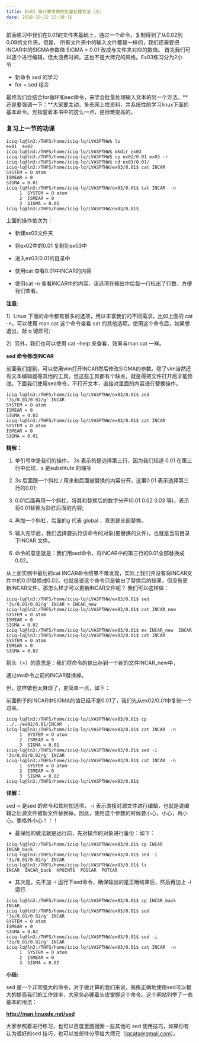 ```yaml
---
title: Ex03 做计算常用的批量处理方法（三）
date: 2018-10-22 15:30:16
---
```


 

前面练习中我们在0.01的文件夹基础上，通过一个命令，复制得到了从0.02到0.09的文件夹。但是， 所有文件夹中的输入文件都是一样的，我们还需要把INCAR中的SIGMA参数值 SIGMA = 0.01 改成与文件夹对应的数值。 首先我们可以逐个进行编辑，但太浪费时间，这也不是大师兄的风格。Ex03练习分为2小节：

* 新命令 sed 的学习
* for + sed 组合

最终我们会结合for循环和sed命令，来学会批量处理输入文本的另一个方法。**还是要强调一下：**大家要主动，多去网上找资料，并系统性的学习linux下面的基本命令。光指望着本书中的这么一点，是很难提高的。



### 复习上一节的功课

```
iciq-lq@ln3:/THFS/home/iciq-lq/LVASPTHW$ ls
ex01  ex02
iciq-lq@ln3:/THFS/home/iciq-lq/LVASPTHW$ mkdir ex03 
iciq-lq@ln3:/THFS/home/iciq-lq/LVASPTHW$ cp ex02/0.01 ex03 -r 
iciq-lq@ln3:/THFS/home/iciq-lq/LVASPTHW$ cd ex03/0.01/
iciq-lq@ln3:/THFS/home/iciq-lq/LVASPTHW/ex03/0.01$ cat INCAR  
SYSTEM = O atom 
ISMEAR = 0       
SIGMA = 0.01      
iciq-lq@ln3:/THFS/home/iciq-lq/LVASPTHW/ex03/0.01$ cat INCAR  -n 
     1	SYSTEM = O atom 
     2	ISMEAR = 0       
     3	SIGMA = 0.01      
iciq-lq@ln3:/THFS/home/iciq-lq/LVASPTHW/ex03/0.01$ 

```

上面的操作依次为：

* 新建ex03文件夹

* 将ex02中的0.01 复制到ex03中
* 进入ex03/0.01的目录中
* 使用cat 查看0.01中INCAR的内容
* 使用cat -n 查看INCAR中的内容，该选项在输出中给每一行标出了行数，方便我们查看。

**注意:** 

1）Linux 下面的命令都有很多的选项，用以丰富我们的不同需求，比如上面的 cat -n，可以使用 man cat 这个命令查看 cat 的其他选项。使用这个命令后，如果想退出，敲 q 键即可;

2）另外，我们也可以使用 cat –help 来查看，效果与man cat 一样。



**sed 命令修改INCAR**

前面我们提到，可以使用vim打开INCAR然后修改SIGMA的参数。除了vim当然还有文本编辑器等其他的工具。但这些工具都有个缺点，就是得把文件打开后才能修改。下面我们使用sed命令，不打开文本，直接对里面的内容进行替换操作。

```
iciq-lq@ln3:/THFS/home/iciq-lq/LVASPTHW/ex03/0.01$ sed '3s/0.01/0.02/g' INCAR 
SYSTEM = O atom 
ISMEAR = 0       
SIGMA = 0.02      
iciq-lq@ln3:/THFS/home/iciq-lq/LVASPTHW/ex03/0.01$ cat INCAR  
SYSTEM = O atom 
ISMEAR = 0       
SIGMA = 0.01      
```

**精解：**

1) 	单引号中是我们的操作， 3s 表示的是选择第三行，因为我们知道 0.01 在第三行中出现，s 是substitute 的缩写
2)	3s 后面跟一个斜杠 /  用来和后面被替换的内容分开，这里0.01 表示选择第三行的0.01;

3)	0.01后面再用一个斜杠，将其和替换后的数字分开(0.01  0.02  0.03 等)，表示将0.01替换为斜杠后面的内容;

4)	再加一个斜杠，后面的g 代表 global ，意思是全部替换。

5)	输入完毕后，我们选择要执行该命令的对象(要替换的文件)，也就是当前目录下INCAR 文件。

6)	 命令的意思就是：我们用sed命令，将INCAR中的第三行的0.01全部替换成0.02。



从上面实例中最后的cat INCAR命令结果不难发现，实际上我们并没有将INCAR文件中的0.01替换成0.02。也就是说这个命令只是输出了替换后的结果，但没有更新INCAR文件。那怎么样才可以更新INCAR文件呢？ 我们可以这样做：

```
iciq-lq@ln3:/THFS/home/iciq-lq/LVASPTHW/ex03/0.01$ sed '3s/0.01/0.02/g' INCAR > INCAR_new
iciq-lq@ln3:/THFS/home/iciq-lq/LVASPTHW/ex03/0.01$ cat INCAR_new 
SYSTEM = O atom 
ISMEAR = 0       
SIGMA = 0.02      
iciq-lq@ln3:/THFS/home/iciq-lq/LVASPTHW/ex03/0.01$ mv INCAR_new  INCAR 
iciq-lq@ln3:/THFS/home/iciq-lq/LVASPTHW/ex03/0.01$ cat INCAR  
SYSTEM = O atom 
ISMEAR = 0       
SIGMA = 0.02      
```

箭头（>）的意思是：我们将命令的输出存到一个新的文件INCAR_new中，

通过mv命令之前的INCAR替换掉。



但，这样做也太麻烦了，更简单一点，如下：

前面例子的INCAR中SIGMA的值已经不是0.01了，我们先从ex02/0.01中复制一个过来。

```
iciq-lq@ln3:/THFS/home/iciq-lq/LVASPTHW/ex03/0.01$ cp ../../ex02/0.01/INCAR  .
iciq-lq@ln3:/THFS/home/iciq-lq/LVASPTHW/ex03/0.01$ cat INCAR  -n 
     1	SYSTEM = O atom 
     2	ISMEAR = 0       
     3	SIGMA = 0.01      
iciq-lq@ln3:/THFS/home/iciq-lq/LVASPTHW/ex03/0.01$ sed -i '3s/0.01/0.02/g' INCAR 
iciq-lq@ln3:/THFS/home/iciq-lq/LVASPTHW/ex03/0.01$ cat INCAR  -n 
     1	SYSTEM = O atom 
     2	ISMEAR = 0       
     3	SIGMA = 0.02      
iciq-lq@ln3:/THFS/home/iciq-lq/LVASPTHW/ex03/0.01$ 

```

**详解：**

sed –i 是sed 的命令和其附加选项， -i 表示直接对源文件进行编辑，也就是说编辑之后源文件被新文件替换掉。因此，使用这个参数的时候要小心，小心，再小心。要格外小心！！！

* 最保险的做法就是运行前，先对操作的对象进行备份：如下：

```
iciq-lq@ln3:/THFS/home/iciq-lq/LVASPTHW/ex03/0.01$ cp INCAR  INCAR_back
iciq-lq@ln3:/THFS/home/iciq-lq/LVASPTHW/ex03/0.01$ sed -i '3s/0.01/0.02/g' INCAR 
iciq-lq@ln3:/THFS/home/iciq-lq/LVASPTHW/ex03/0.01$ ls
INCAR  INCAR_back  KPOINTS  POSCAR  POTCAR
```

* 其次是，先不加 -i 运行下sed命令，确保输出的是正确结果后，然后再加上 -i 运行.

```
iciq-lq@ln3:/THFS/home/iciq-lq/LVASPTHW/ex03/0.01$ cp INCAR_back  INCAR 
iciq-lq@ln3:/THFS/home/iciq-lq/LVASPTHW/ex03/0.01$ sed '3s/0.01/0.02/g' INCAR
SYSTEM = O atom 
ISMEAR = 0       
SIGMA = 0.02      
iciq-lq@ln3:/THFS/home/iciq-lq/LVASPTHW/ex03/0.01$ sed -i '3s/0.01/0.02/g' INCAR
iciq-lq@ln3:/THFS/home/iciq-lq/LVASPTHW/ex03/0.01$ cat INCAR  -n 
     1	SYSTEM = O atom 
     2	ISMEAR = 0       
     3	SIGMA = 0.02    
```



**小结:**

sed 是一个非常强大的命令，对于做计算的我们来说，熟练正确地使用sed可以极大的提高我们的工作效率，大家务必硬着头皮掌握这个命令。这个网站列举了一些基本的用法：

**http://man.linuxde.net/sed** 

大家参照着进行练习，也可以百度里面搜索一些其他的 sed 使用技巧，如果你有认为很好的sed 技巧，也可以发邮件分享给大师兄（lqcata@gmail.com）。